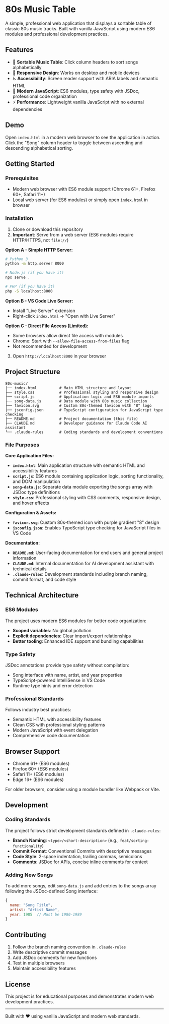 # 80s Music Table

A simple, professional web application that displays a sortable table of classic 80s music tracks. Built with vanilla JavaScript using modern ES6 modules and professional development practices.

## Features

- 🎵 **Sortable Music Table**: Click column headers to sort songs alphabetically
- 📱 **Responsive Design**: Works on desktop and mobile devices
- ♿ **Accessibility**: Screen reader support with ARIA labels and semantic HTML
- 🎯 **Modern JavaScript**: ES6 modules, type safety with JSDoc, professional code organization
- ⚡ **Performance**: Lightweight vanilla JavaScript with no external dependencies

## Demo

Open `index.html` in a modern web browser to see the application in action. Click the "Song" column header to toggle between ascending and descending alphabetical sorting.

## Getting Started

### Prerequisites

- Modern web browser with ES6 module support (Chrome 61+, Firefox 60+, Safari 11+)
- Local web server (for ES6 modules) or simply open `index.html` in browser

### Installation

1. Clone or download this repository
2. **Important**: Serve from a web server (ES6 modules require HTTP/HTTPS, not `file://`)

**Option A - Simple HTTP Server:**
```bash
# Python 3
python -m http.server 8000

# Node.js (if you have it)
npx serve .

# PHP (if you have it) 
php -S localhost:8000
```

**Option B - VS Code Live Server:**
- Install "Live Server" extension
- Right-click `index.html` → "Open with Live Server"

**Option C - Direct File Access (Limited):**
- Some browsers allow direct file access with modules
- Chrome: Start with `--allow-file-access-from-files` flag
- Not recommended for development

3. Open `http://localhost:8000` in your browser

## Project Structure

```
80s-music/
├── index.html          # Main HTML structure and layout
├── style.css           # Professional styling and responsive design
├── script.js           # Application logic and ES6 module imports
├── song-data.js        # Data module with 80s music collection
├── favicon.svg         # Custom 80s-themed favicon with "8" logo
├── jsconfig.json       # TypeScript configuration for JavaScript type checking
├── README.md           # Project documentation (this file)
├── CLAUDE.md           # Developer guidance for Claude Code AI assistant
└── .claude-rules       # Coding standards and development conventions
```

### File Purposes

**Core Application Files:**
- **`index.html`**: Main application structure with semantic HTML and accessibility features
- **`script.js`**: ES6 module containing application logic, sorting functionality, and DOM manipulation
- **`song-data.js`**: Separate data module exporting the songs array with JSDoc type definitions
- **`style.css`**: Professional styling with CSS comments, responsive design, and hover effects

**Configuration & Assets:**
- **`favicon.svg`**: Custom 80s-themed icon with purple gradient "8" design
- **`jsconfig.json`**: Enables TypeScript type checking for JavaScript files in VS Code

**Documentation:**
- **`README.md`**: User-facing documentation for end users and general project information
- **`CLAUDE.md`**: Internal documentation for AI development assistant with technical details
- **`.claude-rules`**: Development standards including branch naming, commit format, and code style

## Technical Architecture

### ES6 Modules
The project uses modern ES6 modules for better code organization:
- **Scoped variables**: No global pollution
- **Explicit dependencies**: Clear import/export relationships
- **Better tooling**: Enhanced IDE support and bundling capabilities

### Type Safety
JSDoc annotations provide type safety without compilation:
- Song interface with name, artist, and year properties
- TypeScript-powered IntelliSense in VS Code
- Runtime type hints and error detection

### Professional Standards
Follows industry best practices:
- Semantic HTML with accessibility features
- Clean CSS with professional styling patterns
- Modern JavaScript with event delegation
- Comprehensive code documentation

## Browser Support

- Chrome 61+ (ES6 modules)
- Firefox 60+ (ES6 modules)
- Safari 11+ (ES6 modules)
- Edge 16+ (ES6 modules)

For older browsers, consider using a module bundler like Webpack or Vite.

## Development

### Coding Standards
The project follows strict development standards defined in `.claude-rules`:

- **Branch Naming**: `<type>/<short-description>` (e.g., `feat/sorting-functionality`)
- **Commit Format**: Conventional Commits with descriptive messages
- **Code Style**: 2-space indentation, trailing commas, semicolons
- **Comments**: JSDoc for APIs, concise inline comments for context

### Adding New Songs
To add more songs, edit `song-data.js` and add entries to the songs array following the JSDoc-defined Song interface:

```javascript
{
  name: "Song Title",
  artist: "Artist Name", 
  year: 1985  // Must be 1980-1989
}
```

## Contributing

1. Follow the branch naming convention in `.claude-rules`
2. Write descriptive commit messages
3. Add JSDoc comments for new functions
4. Test in multiple browsers
5. Maintain accessibility features

## License

This project is for educational purposes and demonstrates modern web development practices.

---

Built with ❤️ using vanilla JavaScript and modern web standards.
